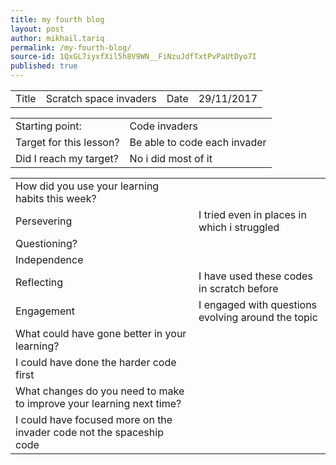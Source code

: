 ```yaml
---
title: my fourth blog
layout: post
author: mikhail.tariq
permalink: /my-fourth-blog/
source-id: 1QxGL7iyxfXil5h8V9WN__FiNzuJdfTxtPvPaUtDyo7I
published: true
---
```

<table>
  <tr>
    <td>Title</td>
    <td>Scratch space invaders</td>
    <td>Date</td>
    <td>29/11/2017</td>
  </tr>
</table>


<table>
  <tr>
    <td>Starting point:</td>
    <td>Code invaders</td>
  </tr>
  <tr>
    <td>Target for this lesson?</td>
    <td>Be able to code each invader</td>
  </tr>
  <tr>
    <td>Did I reach my target? </td>
    <td>No i did most of it</td>
  </tr>
</table>


<table>
  <tr>
    <td>How did you use your learning habits this week?</td>
    <td></td>
  </tr>
  <tr>
    <td>Persevering</td>
    <td>I tried even in places in which i struggled</td>
  </tr>
  <tr>
    <td>Questioning?</td>
    <td></td>
  </tr>
  <tr>
    <td>Independence</td>
    <td></td>
  </tr>
  <tr>
    <td>Reflecting</td>
    <td>I have used these codes in scratch before</td>
  </tr>
  <tr>
    <td>Engagement</td>
    <td>I engaged with questions evolving around the topic</td>
  </tr>
  <tr>
    <td>What could have gone better in your learning?</td>
    <td></td>
  </tr>
  <tr>
    <td>I could have done the harder code first</td>
    <td></td>
  </tr>
  <tr>
    <td>What changes do you need to make to improve your learning next time?</td>
    <td></td>
  </tr>
  <tr>
    <td>I could have focused more on the invader code not the spaceship code</td>
    <td></td>
  </tr>
</table>


